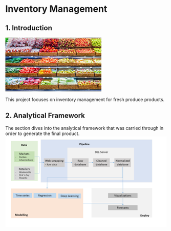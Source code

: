 # Inventory Management

## 1. Introduction

![fresh_produce](imgs/fresh_produce.jpg)

This project focuses on inventory management for fresh produce products.

## 2. Analytical Framework
The section dives into the analytical framework that was carried through in order to generate the final product.
![analytical_framework](imgs/analytical_framework.png)
